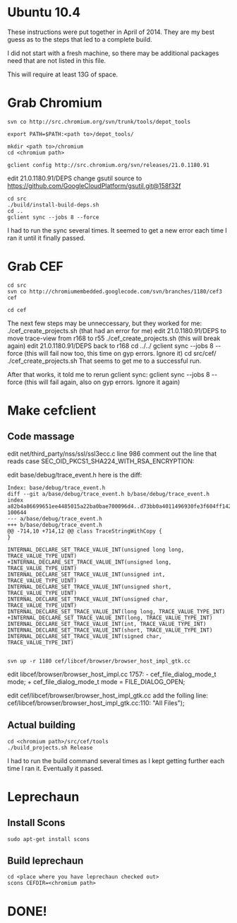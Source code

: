 # Ubuntu 10.4

These instructions were put together in April of 2014.
They are my best guess as to the steps that led to a complete build.

I did not start with a fresh machine, so there may be additional packages need that are not listed in this file.

This will require at least 13G of space.

# Grab Chromium

    svn co http://src.chromium.org/svn/trunk/tools/depot_tools

    export PATH=$PATH:<path to>/depot_tools/

    mkdir <path to>/chromium
    cd <chromium path>

    gclient config http://src.chromium.org/svn/releases/21.0.1180.91

edit 21.0.1180.91/DEPS
change gsutil source to https://github.com/GoogleCloudPlatform/gsutil.git@158f32f

    cd src
    ./build/install-build-deps.sh
    cd ..
    gclient sync --jobs 8 --force

I had to run the sync several times. It seemed to get a new error each time I ran it until it finally passed.

# Grab CEF

    cd src
    svn co http://chromiumembedded.googlecode.com/svn/branches/1180/cef3 cef

    cd cef

The next few steps may be unneccessary, but they worked for me:
    ./cef_create_projects.sh
        (that had an error for me)
    edit 21.0.1180.91/DEPS to move trace-view from r168 to r55
    ./cef_create_projects.sh
        (this will break again)
    edit 21.0.1180.91/DEPS back to r168
    cd ../../
    gclient sync --jobs 8 --force
        (this will fail now too, this time on gyp errors. Ignore it)
    cd src/cef/
    ./cef_create_projects.sh
That seems to get me to a successful run.

After that works, it told me to rerun gclient sync:
    gclient sync --jobs 8 --force
        (this will fail again, also on gyp errors. Ignore it again)

# Make cefclient

## Code massage

edit net/third_party/nss/ssl/ssl3ecc.c  line 986
comment out the line that reads
    case SEC_OID_PKCS1_SHA224_WITH_RSA_ENCRYPTION:

edit base/debug/trace_event.h
here is the diff:

    Index: base/debug/trace_event.h
    diff --git a/base/debug/trace_event.h b/base/debug/trace_event.h
    index a82b4a86699651ee4485015a22ba0bae700096d4..d73bb0a4011496930fe3f604ff1420ff6a712075 100644
    --- a/base/debug/trace_event.h
    +++ b/base/debug/trace_event.h
    @@ -714,10 +714,12 @@ class TraceStringWithCopy {
    }

    INTERNAL_DECLARE_SET_TRACE_VALUE_INT(unsigned long long, TRACE_VALUE_TYPE_UINT)
    +INTERNAL_DECLARE_SET_TRACE_VALUE_INT(unsigned long, TRACE_VALUE_TYPE_UINT)
    INTERNAL_DECLARE_SET_TRACE_VALUE_INT(unsigned int, TRACE_VALUE_TYPE_UINT)
    INTERNAL_DECLARE_SET_TRACE_VALUE_INT(unsigned short, TRACE_VALUE_TYPE_UINT)
    INTERNAL_DECLARE_SET_TRACE_VALUE_INT(unsigned char, TRACE_VALUE_TYPE_UINT)
    INTERNAL_DECLARE_SET_TRACE_VALUE_INT(long long, TRACE_VALUE_TYPE_INT)
    +INTERNAL_DECLARE_SET_TRACE_VALUE_INT(long, TRACE_VALUE_TYPE_INT)
    INTERNAL_DECLARE_SET_TRACE_VALUE_INT(int, TRACE_VALUE_TYPE_INT)
    INTERNAL_DECLARE_SET_TRACE_VALUE_INT(short, TRACE_VALUE_TYPE_INT)
    INTERNAL_DECLARE_SET_TRACE_VALUE_INT(signed char, TRACE_VALUE_TYPE_INT)


    svn up -r 1180 cef/libcef/browser/browser_host_impl_gtk.cc

edit libcef/browser/browser_host_impl.cc
    1757: 
    - cef_file_dialog_mode_t mode;
    + cef_file_dialog_mode_t mode = FILE_DIALOG_OPEN;

edit cef/libcef/browser/browser_host_impl_gtk.cc
add the folling line:
    cef/libcef/browser/browser_host_impl_gtk.cc:110:
    "All Files");

## Actual building

    cd <chromium path>/src/cef/tools
    ./build_projects.sh Release

I had to run the build command several times as I kept getting further each time I ran it. Eventually it passed.

# Leprechaun

## Install Scons
    sudo apt-get install scons

## Build leprechaun
    cd <place where you have leprechaun checked out>
    scons CEFDIR=<chromium path>

# DONE!
